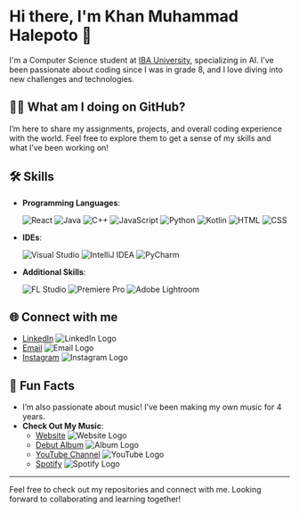 # Hi there, I'm Khan Muhammad Halepoto 👋

I'm a Computer Science student at [IBA University](https://www.iba-suk.edu.pk), specializing in AI. I’ve been passionate about coding since I was in grade 8, and I love diving into new challenges and technologies.

## 👨‍🚀 What am I doing on GitHub?
I’m here to share my assignments, projects, and overall coding experience with the world. Feel free to explore them to get a sense of my skills and what I’ve been working on!

## 🛠️ Skills
- **Programming Languages**:

  ![React](https://img.icons8.com/?size=70&id=asWSSTBrDlTW&format=png&color=000000)
  ![Java](https://img.icons8.com/?size=70&id=13679&format=png&color=000000)
  ![C++](https://img.icons8.com/?size=70&id=TpULddJc4gTh&format=png&color=000000)
  ![JavaScript](https://img.icons8.com/?size=70&id=108784&format=png&color=000000)
  ![Python](https://img.icons8.com/?size=70&id=13441&format=png&color=000000)
  ![Kotlin](https://img.icons8.com/?size=70&id=ZoxjA0jZDdFZ&format=png&color=000000)
  ![HTML](https://img.icons8.com/?size=70&id=20909&format=png&color=000000)
  ![CSS](https://img.icons8.com/?size=70&id=7gdY5qNXaKC0&format=png&color=000000)
- **IDEs**:
  
  ![Visual Studio](https://img.icons8.com/?size=50&id=9OGIyU8hrxW5&format=png&color=000000)
  ![IntelliJ IDEA](https://img.icons8.com/?size=50&id=w1Gq29w4RQWL&format=png&color=000000)
  ![PyCharm](https://img.icons8.com/?size=50&id=B5T4RdBJefjF&format=png&color=000000)
- **Additional Skills**:
  
  ![FL Studio](https://img.shields.io/badge/-FL%20Studio-F9D35B?style=flat&logo=fl-studio&logoColor=black)
  ![Premiere Pro](https://img.shields.io/badge/-Premiere%20Pro-9999FF?style=flat&logo=adobe-premiere-pro&logoColor=white)
  ![Adobe Lightroom](https://img.shields.io/badge/-Adobe%20Lightroom-31A8FF?style=flat&logo=adobe-lightroom&logoColor=white)






## 🌐 Connect with me
- [LinkedIn](https://www.linkedin.com/in/khan-muhammad-52977b290/) ![LinkedIn Logo](https://img.shields.io/badge/-LinkedIn-0A66C2?style=flat&logo=linkedin&logoColor=white)
- [Email](mailto:khanmuhammad.bsaif22@iba-suk.edu.pk) ![Email Logo](https://img.shields.io/badge/-Email-D14836?style=flat&logo=gmail&logoColor=white)
- [Instagram](https://www.instagram.com/khanmmusic/) ![Instagram Logo](https://img.shields.io/badge/-Instagram-E4405F?style=flat&logo=instagram&logoColor=white)

## 🎤 Fun Facts
- I’m also passionate about music! I’ve been making my own music for 4 years.
- **Check Out My Music**:
  - [Website](https://bit.ly/khanm-web) ![Website Logo](https://img.shields.io/badge/-Website-000000?style=flat&logo=google-chrome&logoColor=white)
  - [Debut Album](https://bit.ly/khanm-sl) ![Album Logo](https://img.shields.io/badge/-Album-000000?style=flat&logo=music&logoColor=white)
  - [YouTube Channel](https://bit.ly/khanm-sl) ![YouTube Logo](https://img.shields.io/badge/-YouTube-FF0000?style=flat&logo=youtube&logoColor=white)
  - [Spotify](https://bit.ly/khanm_spotify) ![Spotify Logo](https://img.shields.io/badge/-Spotify-1DB954?style=flat&logo=spotify&logoColor=white)


---

Feel free to check out my repositories and connect with me. Looking forward to collaborating and learning together!
